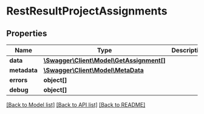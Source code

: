 # RestResultProjectAssignments

## Properties

 Name         | Type                                                          | Description | Notes      
--------------|---------------------------------------------------------------|-------------|------------
 **data**     | [**\Swagger\Client\Model\GetAssignment[]**](GetAssignment.md) |             | [optional] 
 **metadata** | [**\Swagger\Client\Model\MetaData**](MetaData.md)             |             | [optional] 
 **errors**   | **object[]**                                                  |             | [optional] 
 **debug**    | **object[]**                                                  |             | [optional] 

[[Back to Model list]](../../README.md#documentation-for-models) [[Back to API list]](../../README.md#documentation-for-api-endpoints) [[Back to README]](../../README.md)


